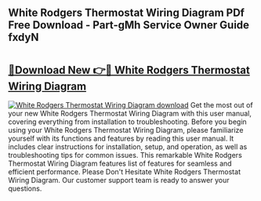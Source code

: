 ## White Rodgers Thermostat Wiring Diagram PDf Free Download - Part-gMh Service Owner Guide fxdyN

# <h2><a href="http://dfk716.blite.top/?on=White+Rodgers+Thermostat+Wiring+Diagram">🔗Download New 👉🔴 White Rodgers Thermostat Wiring Diagram</a></h2>

[![White Rodgers Thermostat Wiring Diagram download](https://i.imgur.com/lujVjoI.png)](http://dfk716.blite.top/?on=White+Rodgers+Thermostat+Wiring+Diagram)
Get the most out of your new White Rodgers Thermostat Wiring Diagram with this user manual, covering everything from installation to troubleshooting. Before you begin using your White Rodgers Thermostat Wiring Diagram, please familiarize yourself with its functions and features by reading this user manual. It includes clear instructions for installation, setup, and operation, as well as troubleshooting tips for common issues. This remarkable White Rodgers Thermostat Wiring Diagram features list of features for seamless and efficient performance. Please Don't Hesitate White Rodgers Thermostat Wiring Diagram. Our customer support team is ready to answer your questions.

